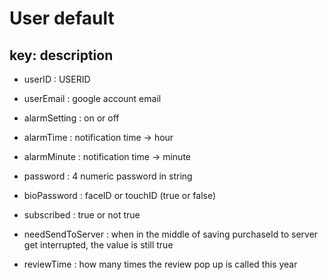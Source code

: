 #  User default

## key: description 
- userID : USERID 
- userEmail : google account email

- alarmSetting : on or off
- alarmTime : notification time -> hour 
- alarmMinute : notification time -> minute

- password : 4 numeric password in string
- bioPassword : faceID or touchID (true or false)

- subscribed : true or not true
- needSendToServer : when in the middle of saving purchaseId to server get interrupted, the value is still true

- reviewTime : how many times the review pop up is called this year

